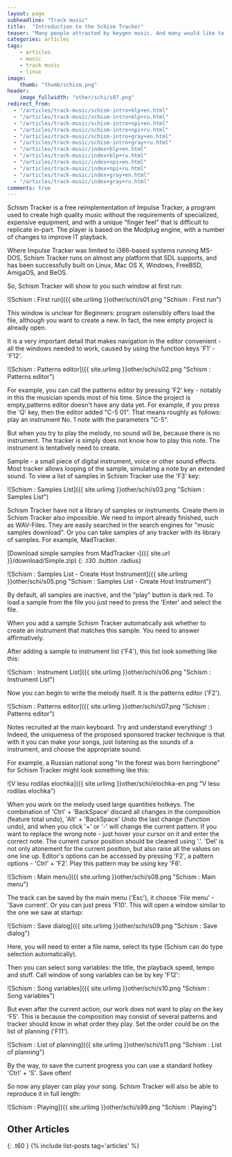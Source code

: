 ```yaml
---
layout: page
subheadline: "Track music"
title:  "Introduction to the Schism Tracker"
teaser: "Many people attracted by keygen music. And many would like to wirite this music. This article will help make the firs steps into the world of track music"
categories: articles
tags:
    - articles
    - music
    - track music
    - linux
image:
    thumb: "thumb/schism.png"
header:
    image_fullwidth: "other/schi/s07.png"
redirect_from:
  - "/articles/track-music/schism-intro+blp+en.html"
  - "/articles/track-music/schism-intro+blp+ru.html"
  - "/articles/track-music/schism-intro+npi+en.html"
  - "/articles/track-music/schism-intro+npi+ru.html"
  - "/articles/track-music/schism-intro+gray+en.html"
  - "/articles/track-music/schism-intro+gray+ru.html"
  - "/articles/track-music/index+blp+en.html"
  - "/articles/track-music/index+blp+ru.html"
  - "/articles/track-music/index+npi+en.html"
  - "/articles/track-music/index+npi+ru.html"
  - "/articles/track-music/index+gray+en.html"
  - "/articles/track-music/index+gray+ru.html"
comments: true
---
```


Schism Tracker is a free reimplementation of Impulse Tracker, a program used to create high quality music without the requirements of specialized, expensive equipment, and with a unique "finger feel" that is difficult to replicate in-part. The player is based on the Modplug engine, with a number of changes to improve IT playback.

Where Impulse Tracker was limited to i386-based systems running MS-DOS, Schism Tracker runs on almost any platform that SDL supports, and has been successfully built on Linux, Mac OS X, Windows, FreeBSD, AmigaOS, and BeOS.

So, Schism Tracker will show to you such window at first run:

![Schism : First run]({{ site.urlimg }}other/schi/s01.png "Schism : First run")


This window is unclear for Beginners: program ostensibly offers load the file, although you want to create a new. In fact, the new empty project is already open.

It is a very important detail that makes navigation in the editor convenient - all the windows needed to work, caused by using the function keys 'F1' - 'F12'.

![Schism : Patterns editor]({{ site.urlimg }}other/schi/s02.png "Schism : Patterns editor")


For example, you can call the patterns editor by pressing 'F2' key - notably in this the musician spends most of his time. Since the project is empty,patterns editor doesn't have any data yet. For example, if you press the 'Q' key, then the editor added "C-5 01". That means roughly as follows: play an instrument No. 1 note with the parameters "C-5".

But when you try to play the melody, no sound will be, because there is no instrument. The tracker is simply does not know how to play this note. The instrument is tentatively need to create.

Sample - a small piece of digital instrument, voice or other sound effects. Most tracker allows looping of the sample, simulating a note by an extended sound. To view a list of samples in Schism Tracker use the 'F3' key:

![Schism : Samples List]({{ site.urlimg }}other/schi/s03.png "Schism : Samples List")


Schism Tracker have not a library of samples or instruments. Create them in Schism Tracker also impossible. We need to import already finished, such as WAV-Files. They are easily searched in the search engines for "music samples download". Or you can take samples of any tracker with its library of samples. For example, MadTracker.
 
[Download simple samples from MadTracker ›]({{ site.url }}/download/Simple.zip)
{: .t30 .button .radius}

![Schism : Samples List - Create Host Instrument]({{ site.urlimg }}other/schi/s05.png "Schism : Samples List - Create Host Instrument")


By default, all samples are inactive, and the "play" button is dark red. To load a sample from the file you just need to press the 'Enter' and select the file.

When you add a sample Schism Tracker automatically ask whether to create an instrument that matches this sample. You need to answer affirmatively.

After adding a sample to instrument list ('F4'), this list look something like this:

![Schism : Instrument List]({{ site.urlimg }}other/schi/s06.png "Schism : Instrument List")


Now you can begin to write the melody itself. It is the patterns editor ('F2').

![Schism : Patterns editor]({{ site.urlimg }}other/schi/s07.png "Schism : Patterns editor")


Notes recruited at the main keyboard. Try and understand everything! :) Indeed, the uniqueness of the proposed sponsored tracker technique is that with it you can make your songs, just listening as the sounds of a instrument, and choose the appropriate sound.

For example, a Russian national song "In the forest was born herringbone" for Schism Tracker might look something like this:

![V lesu rodilas elochka]({{ site.urlimg }}other/schi/elochka-en.png "V lesu rodilas elochka")


When you work on the melody used large quantities hotkeys. The combination of 'Ctrl' + 'BackSpace' discard all changes in the composition (feature total undo), 'Alt' + 'BackSpace' Undo the last change (function undo), and when you click '+' or '-' will change the current pattern. If you want to replace the wrong note - just hover your cursor on it and enter the correct note. The current cursor position should be cleaned using '.'. 'Del' is not only atonement for the current position, but also raise all the values on one line up. Editor's options can be accessed by pressing 'F2', a pattern options - 'Ctrl' + 'F2'. Play this pattern may be using key 'F6'.

![Schism : Main menu]({{ site.urlimg }}other/schi/s08.png "Schism : Main menu")


The track can be saved by the main menu ('Esc'), it choose 'File menu' - 'Save current'. Or you can just press 'F10'. This will open a window similar to the one we saw at startup:

![Schism : Save dialog]({{ site.urlimg }}other/schi/s09.png "Schism : Save dialog")


Here, you will need to enter a file name, select its type (Schism can do type selection automatically).

Then you can select song variables: the title, the playback speed, tempo and stuff. Call window of song variables can be by key 'F12':

![Schism : Song variables]({{ site.urlimg }}other/schi/s10.png "Schism : Song variables")


But even after the current action, our work does not want to play on the key 'F5'. This is because the composition may consist of several patterns and tracker should know in what order they play. Set the order could be on the list of planning ('F11').

![Schism : List of planning]({{ site.urlimg }}other/schi/s11.png "Schism : List of planning")


By the way, to save the current progress you can use a standard hotkey 'Ctrl' + 'S'. Save often!

So now any player can play your song. Schism Tracker will also be able to reproduce it in full length:

![Schism : Playing]({{ site.urlimg }}other/schi/s99.png "Schism : Playing")



## Other Articles
{: .t60 }
{% include list-posts tag='articles' %}
